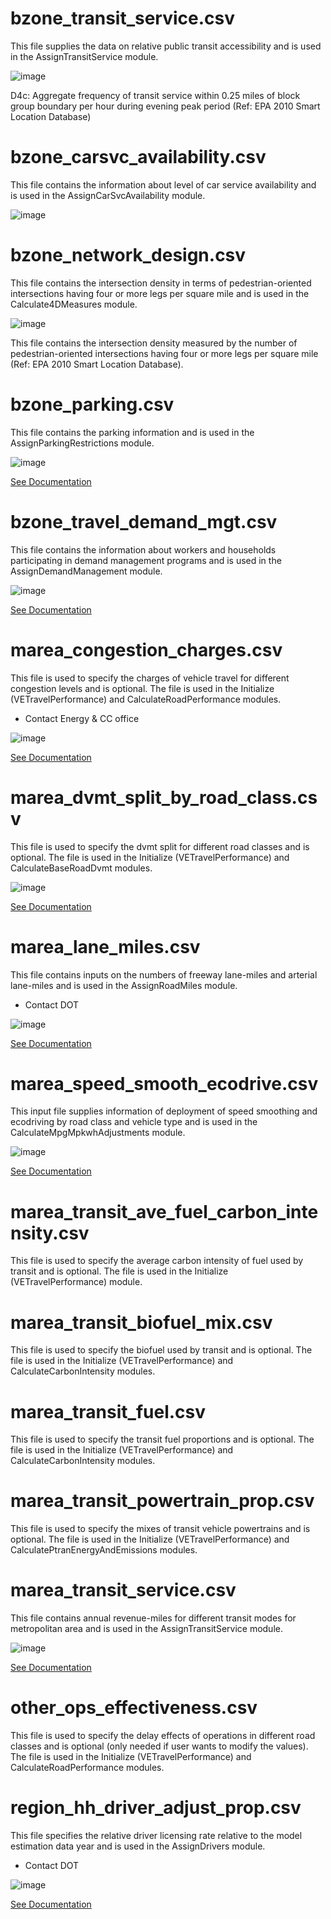 

# bzone_transit_service.csv 

This file supplies the data on relative public transit accessibility and is used in the AssignTransitService module.

![image](https://user-images.githubusercontent.com/85887330/122964964-cb371e00-d355-11eb-8fde-7e55234fa601.png)

D4c: Aggregate frequency of transit service within 0.25 miles of block group boundary per hour during evening peak period (Ref: EPA 2010 Smart Location Database)

# bzone_carsvc_availability.csv 

This file contains the information about level of car service availability and is used in the AssignCarSvcAvailability module.

![image](https://user-images.githubusercontent.com/85887330/122960107-2fa3ae80-d351-11eb-9eb9-3e61b8a9e3d6.png)

# bzone_network_design.csv 

This file contains the intersection density in terms of pedestrian-oriented intersections having four or more legs per square mile and is used in the Calculate4DMeasures module.

![image](https://user-images.githubusercontent.com/85887330/122965342-15200400-d356-11eb-82a5-19fd50ab11e1.png)

This file contains the intersection density measured by the number of pedestrian-oriented intersections having four or more legs per square mile (Ref: EPA 2010 Smart Location Database).


# bzone_parking.csv 

This file contains the parking information and is used in the AssignParkingRestrictions module.

![image](https://user-images.githubusercontent.com/85887330/122947225-ffa3dd80-d347-11eb-9002-1a28e923640e.png)

[See Documentation](https://github.com/VisionEval/VisionEval-Docs/blob/master/tutorials/verspm/Modules_and_Outputs.md/#assignparkingrestrictions)


# bzone_travel_demand_mgt.csv

This file contains the information about workers and households participating in demand management programs and is used in the AssignDemandManagement module.

![image](https://user-images.githubusercontent.com/85887330/122947359-15b19e00-d348-11eb-9c44-e38add779b63.png)

[See Documentation](https://github.com/VisionEval/VisionEval-Docs/blob/master/tutorials/verspm/Modules_and_Outputs.md/#assigndemandmanagement)

# marea_congestion_charges.csv 

This file is used to specify the charges of vehicle travel for different congestion levels and is optional. The file is used in the Initialize (VETravelPerformance) and CalculateRoadPerformance modules.

- Contact Energy & CC office

![image](https://user-images.githubusercontent.com/85887330/122965957-c4f57180-d356-11eb-86b3-1f689532accb.png)

[See Documentation](https://github.com/VisionEval/VisionEval-Docs/blob/master/tutorials/verspm/Modules_and_Outputs.md/#initialize-vetravelperformance)


# marea_dvmt_split_by_road_class.csv 

This file is used to specify the dvmt split for different road classes and is optional. The file is used in the Initialize (VETravelPerformance) and CalculateBaseRoadDvmt modules.

![image](https://user-images.githubusercontent.com/85887330/122953088-7216bc80-d34c-11eb-8ceb-58a7922021ef.png)

[See Documentation](https://github.com/VisionEval/VisionEval-Docs/blob/master/tutorials/verspm/Modules_and_Outputs.md/#calculatebaseroaddvmt)


# marea_lane_miles.csv 

This file contains inputs on the numbers of freeway lane-miles and arterial lane-miles and is used in the AssignRoadMiles module.

- Contact DOT

![image](https://user-images.githubusercontent.com/85887330/122962453-6f6b9580-d353-11eb-881c-4b243d0f214f.png)

[See Documentation](https://github.com/VisionEval/VisionEval-Docs/blob/master/tutorials/verspm/Modules_and_Outputs.md/#assignroadmiles)


# marea_speed_smooth_ecodrive.csv 

This input file supplies information of deployment of speed smoothing and ecodriving by road class and vehicle type and is used in the CalculateMpgMpkwhAdjustments module.

![image](https://user-images.githubusercontent.com/85887330/122966156-fbcb8780-d356-11eb-89f7-bbfda2c642b8.png)

[See Documentation](https://github.com/VisionEval/VisionEval-Docs/blob/master/tutorials/verspm/Modules_and_Outputs.md/#calculatempgmpkwhadjustments)

# marea_transit_ave_fuel_carbon_intensity.csv 

This file is used to specify the average carbon intensity of fuel used by transit and is optional. The file is used in the Initialize (VETravelPerformance) module.


# marea_transit_biofuel_mix.csv 

This file is used to specify the biofuel used by transit and is optional. The file is used in the Initialize (VETravelPerformance) and CalculateCarbonIntensity modules.

# marea_transit_fuel.csv

This file is used to specify the transit fuel proportions and is optional. The file is used in the Initialize (VETravelPerformance) and CalculateCarbonIntensity modules.

# marea_transit_powertrain_prop.csv 

This file is used to specify the mixes of transit vehicle powertrains and is optional. The file is used in the Initialize (VETravelPerformance) and CalculatePtranEnergyAndEmissions modules.

# marea_transit_service.csv

This file contains annual revenue-miles for different transit modes for metropolitan area and is used in the AssignTransitService module.

![image](https://user-images.githubusercontent.com/85887330/122954635-9b841800-d34d-11eb-8d9d-869745f1a8e6.png)

[See Documentation](https://github.com/VisionEval/VisionEval-Docs/blob/master/tutorials/verspm/Modules_and_Outputs.md/#assigntransitservice)


# other_ops_effectiveness.csv

This file is used to specify the delay effects of operations in different road classes and is optional (only needed if user wants to modify the values). The file is used in the Initialize (VETravelPerformance) and CalculateRoadPerformance modules.

# region_hh_driver_adjust_prop.csv 

This file specifies the relative driver licensing rate relative to the model estimation data year and is used in the AssignDrivers module.

- Contact DOT

![image](https://user-images.githubusercontent.com/85887330/122956469-071ab500-d34f-11eb-9269-74ba9a33c4e4.png)

[See Documentation](https://github.com/VisionEval/VisionEval-Docs/blob/master/tutorials/verspm/Modules_and_Outputs.md/#assigndrivers)
